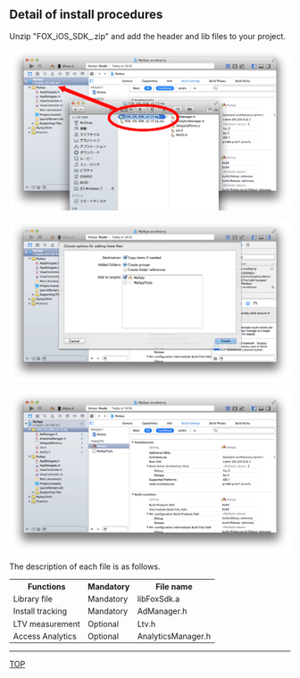 ## Detail of install procedures

Unzip "FOX_iOS_SDK_<version>.zip" and add the header and lib files to your project.

![install01](./img01.png)

![install02](./img02.png)

![install03](./img03.png)

The description of each file is as follows.

<table>
<tr><th>Functions</th><th>Mandatory</th><th>File name</th></tr>
<tr><td>Library file</td><td>Mandatory</td><td>libFoxSdk.a</td></tr>
<tr><td>Install tracking</td><td>Mandatory</td><td>AdManager.h</td></tr>
<tr><td>LTV measurement</td><td>Optional</td><td>Ltv.h</td></tr>
<tr><td>Access Analytics</td><td>Optional</td><td>AnalyticsManager.h</td></tr>
</table>

---
[TOP](/lang/en/README.md)
